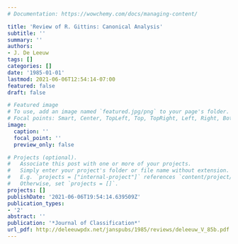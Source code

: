 ```yaml
---
# Documentation: https://wowchemy.com/docs/managing-content/

title: 'Review of R. Gittins: Canonical Analysis'
subtitle: ''
summary: ''
authors:
- J. De Leeuw
tags: []
categories: []
date: '1985-01-01'
lastmod: 2021-06-06T12:54:14-07:00
featured: false
draft: false

# Featured image
# To use, add an image named `featured.jpg/png` to your page's folder.
# Focal points: Smart, Center, TopLeft, Top, TopRight, Left, Right, BottomLeft, Bottom, BottomRight.
image:
  caption: ''
  focal_point: ''
  preview_only: false

# Projects (optional).
#   Associate this post with one or more of your projects.
#   Simply enter your project's folder or file name without extension.
#   E.g. `projects = ["internal-project"]` references `content/project/deep-learning/index.md`.
#   Otherwise, set `projects = []`.
projects: []
publishDate: '2021-06-06T19:54:14.639509Z'
publication_types:
- '2'
abstract: ''
publication: '*Journal of Classification*'
url_pdf: http://deleeuwpdx.net/janspubs/1985/reviews/deleeuw_V_85b.pdf
---
```

